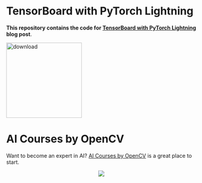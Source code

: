 # TensorBoard with PyTorch Lightning

**This repository contains the code for [TensorBoard with PyTorch Lightning](https://www.learnopencv.com/tensorboard-with-pytorch-lightning/) blog post**.

[<img src="https://learnopencv.com/wp-content/uploads/2022/07/download-button-e1657285155454.png" alt="download" width="200">](https://www.dropbox.com/sh/cecykcfkb37q97l/AAA_i5VWaVMwi9Fy3kL0UPlZa?dl=1)

# AI Courses by OpenCV

Want to become an expert in AI? [AI Courses by OpenCV](https://opencv.org/courses/) is a great place to start.

<a href="https://opencv.org/courses/">
<p align="center"> 
<img src="https://www.learnopencv.com/wp-content/uploads/2020/04/AI-Courses-By-OpenCV-Github.png">
</p>
</a>
